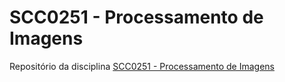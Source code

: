 # SCC0251 - Processamento de Imagens

Repositório da disciplina [SCC0251 - Processamento de Imagens](https://uspdigital.usp.br/jupiterweb/obterDisciplina?sgldis=SCC0251&codcur=55041&codhab=0)
